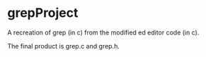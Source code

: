 # grepProject
A recreation of grep (in c) from the modified ed editor code (in c).

The final product is grep.c and grep.h.
